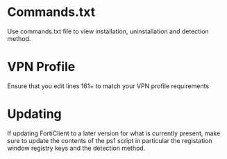 # Commands.txt

Use commands.txt file to view installation, uninstallation and detection method.

# VPN Profile

Ensure that you edit lines 161+ to match your VPN profile requirements

# Updating

If updating FortiClient to a later version for what is currently present, make sure to update the contents of the ps1 script in particular the registation window registry keys and the detection method.

